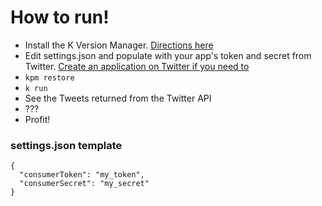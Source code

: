 # How to run!

* Install the K Version Manager. [Directions here](https://github.com/aspnet/home#install-the-k-version-manager-kvm)
* Edit settings.json and populate with your app's token and secret from Twitter. [Create an application on Twitter if you need to](https://apps.twitter.com/app/new)
* `kpm restore`
* `k run`
* See the Tweets returned from the Twitter API
* ???
* Profit!

### settings.json template

```
{
  "consumerToken": "my_token",
  "consumerSecret": "my_secret"
}
```


